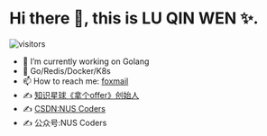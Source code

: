# Hi there 👋, this is LU QIN WEN ✨.

![visitors](https://visitor-badge.laobi.icu/badge?page_id=luqinwen.luqinwen)

- 🔭 I’m currently working on Golang
- 🌱 Go/Redis/Docker/K8s
- 📫 How to reach me: [foxmail](mailto:embiid99@foxmail.com)
- ✍️ [知识星球《拿个offer》创始人](https://wx.zsxq.com/dweb2/index/group/88885515545252)
- ✍️ [CSDN:NUS Coders](https://blog.csdn.net/Suppress_warn?spm=1010.2135.3001.5421)
- ✍️ 公众号:NUS Coders
